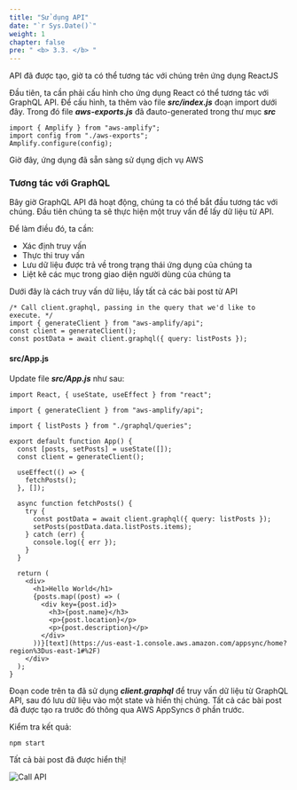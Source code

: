 ```yaml
---
title: "Sử dụng API"
date: "`r Sys.Date()`"
weight: 1
chapter: false
pre: " <b> 3.3. </b> "
---
```


API đã được tạo, giờ ta có thể tương tác với chúng trên ứng dụng ReactJS

Đầu tiên, ta cần phải cấu hình cho ứng dụng React có thể tương tác với GraphQL API. Để cấu hình, ta thêm vào file **_src/index.js_** đoạn import dưới đây. Trong đó file **_aws-exports.js_** đã đauto-generated trong thư mục **_src_**

```
import { Amplify } from "aws-amplify";
import config from "./aws-exports";
Amplify.configure(config);
```

Giờ đây, ứng dụng đã sẵn sàng sử dụng dịch vụ AWS

### Tương tác với GraphQL

Bây giờ GraphQL API đã hoạt động, chúng ta có thể bắt đầu tương tác với chúng. Đầu tiên chúng ta sẽ thực hiện một truy vấn để lấy dữ liệu từ API.

Để làm điều đó, ta cần:

- Xác định truy vấn
- Thực thi truy vấn
- Lưu dữ liệu được trả về trong trạng thái ứng dụng của chúng ta
- Liệt kê các mục trong giao diện người dùng của chúng ta

Dưới đây là cách truy vấn dữ liệu, lấy tất cả các bài post từ API

```
/* Call client.graphql, passing in the query that we'd like to execute. */
import { generateClient } from "aws-amplify/api";
const client = generateClient();
const postData = await client.graphql({ query: listPosts });
```

#### src/App.js

Update file **_src/App.js_** như sau:

```
import React, { useState, useEffect } from "react";

import { generateClient } from "aws-amplify/api";

import { listPosts } from "./graphql/queries";

export default function App() {
  const [posts, setPosts] = useState([]);
  const client = generateClient();

  useEffect(() => {
    fetchPosts();
  }, []);

  async function fetchPosts() {
    try {
      const postData = await client.graphql({ query: listPosts });
      setPosts(postData.data.listPosts.items);
    } catch (err) {
      console.log({ err });
    }
  }

  return (
    <div>
      <h1>Hello World</h1>
      {posts.map((post) => (
        <div key={post.id}>
          <h3>{post.name}</h3>
          <p>{post.location}</p>
          <p>{post.description}</p>
        </div>
      ))}[text](https://us-east-1.console.aws.amazon.com/appsync/home?region%3Dus-east-1#%2F)
    </div>
  );
}
```

Đoạn code trên ta đã sử dụng **_client.graphql_** để truy vấn dữ liệu từ GraphQL API, sau đó lưu dữ liệu vào một state và hiển thị chúng. Tất cả các bài post đã được tạo ra trước đó thông qua AWS AppSyncs ở phần trước.

Kiểm tra kết quả:

```
npm start
```

Tất cả bài post đã được hiển thị!

![Call API](/images/3.api/react-07.png)
